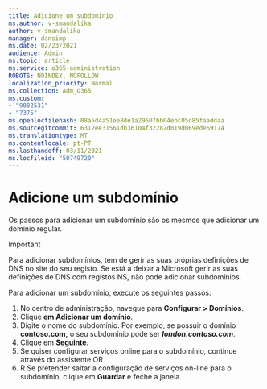 ```yaml
---
title: Adicione um subdomínio
ms.author: v-smandalika
author: v-smandalika
manager: dansimp
ms.date: 02/23/2021
audience: Admin
ms.topic: article
ms.service: o365-administration
ROBOTS: NOINDEX, NOFOLLOW
localization_priority: Normal
ms.collection: Adm_O365
ms.custom:
- "9002531"
- "7375"
ms.openlocfilehash: 08a5d4a51ee8de1a29607bb04ebc05d85faaddaa
ms.sourcegitcommit: 6312ee31561db36104f32282d019d069ede69174
ms.translationtype: MT
ms.contentlocale: pt-PT
ms.lasthandoff: 03/11/2021
ms.locfileid: "50749720"
---
```

# <a name="add-a-subdomain"></a>Adicione um subdomínio

Os passos para adicionar um subdomínio são os mesmos que adicionar um domínio regular. 

> [!IMPORTANT]
> Para adicionar subdomínios, tem de gerir as suas próprias definições de DNS no site do seu registo. Se está a deixar a Microsoft gerir as suas definições de DNS com registos NS, não pode adicionar subdomínios. 

Para adicionar um subdomínio, execute os seguintes passos:

1. No centro de administração, navegue para **Configurar > Domínios**.
2. Clique **em Adicionar um domínio**.
3. Digite o nome do subdomínio. Por exemplo, se possuir o domínio **contoso.com,** o seu subdomínio pode ser **_london.contoso.com_**.
4. Clique em **Seguinte**.
5. Se quiser configurar serviços online para o subdomínio, continue através do assistente OR
6. R Se pretender saltar a configuração de serviços on-line para o subdomínio, clique em **Guardar** e feche a janela.

